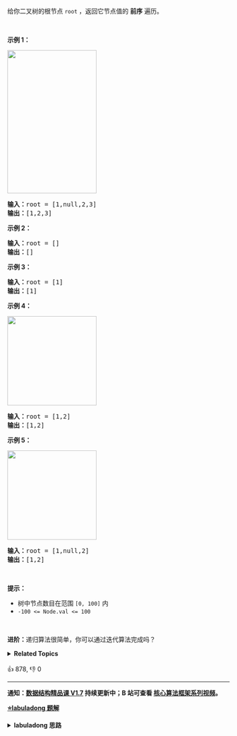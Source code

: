 <p>给你二叉树的根节点 <code>root</code> ，返回它节点值的 <strong>前序</strong><em> </em>遍历。</p>

<p> </p>

<p><strong>示例 1：</strong></p>
<img alt="" src="https://assets.leetcode.com/uploads/2020/09/15/inorder_1.jpg" style="width: 202px; height: 324px;" />
<pre>
<strong>输入：</strong>root = [1,null,2,3]
<strong>输出：</strong>[1,2,3]
</pre>

<p><strong>示例 2：</strong></p>

<pre>
<strong>输入：</strong>root = []
<strong>输出：</strong>[]
</pre>

<p><strong>示例 3：</strong></p>

<pre>
<strong>输入：</strong>root = [1]
<strong>输出：</strong>[1]
</pre>

<p><strong>示例 4：</strong></p>
<img alt="" src="https://assets.leetcode.com/uploads/2020/09/15/inorder_5.jpg" style="width: 202px; height: 202px;" />
<pre>
<strong>输入：</strong>root = [1,2]
<strong>输出：</strong>[1,2]
</pre>

<p><strong>示例 5：</strong></p>
<img alt="" src="https://assets.leetcode.com/uploads/2020/09/15/inorder_4.jpg" style="width: 202px; height: 202px;" />
<pre>
<strong>输入：</strong>root = [1,null,2]
<strong>输出：</strong>[1,2]
</pre>

<p> </p>

<p><strong>提示：</strong></p>

<ul>
	<li>树中节点数目在范围 <code>[0, 100]</code> 内</li>
	<li><code>-100 <= Node.val <= 100</code></li>
</ul>

<p> </p>

<p><strong>进阶：</strong>递归算法很简单，你可以通过迭代算法完成吗？</p>
<details><summary><strong>Related Topics</strong></summary>栈 | 树 | 深度优先搜索 | 二叉树</details><br>

<div>👍 878, 👎 0</div>

<div id="labuladong"><hr>

**通知：[数据结构精品课 V1.7](https://aep.h5.xeknow.com/s/1XJHEO) 持续更新中；B 站可查看 [核心算法框架系列视频](https://space.bilibili.com/14089380/channel/series)。**



<p><strong><a href="https://labuladong.github.io/article?qno=144" target="_blank">⭐️labuladong 题解</a></strong></p>
<details><summary><strong>labuladong 思路</strong></summary>

## 基本思路

> 本文有视频版：[二叉树/递归的框架思维（纲领篇）](https://www.bilibili.com/video/BV1nG411x77H)

不要瞧不起二叉树的前中后序遍历。

前文 [手把手刷二叉树总结篇](https://labuladong.github.io/article/fname.html?fname=二叉树总结) 说过二叉树的递归分为「遍历」和「分解问题」两种思维模式，分别代表回溯算法和动态规划的底层思想。

本题用两种思维模式来解答，注意体会其中思维方式的差异。

**详细题解：[东哥带你刷二叉树（纲领篇）](https://labuladong.github.io/article/fname.html?fname=二叉树总结)**

**标签：[二叉树](https://mp.weixin.qq.com/mp/appmsgalbum?__biz=MzAxODQxMDM0Mw==&action=getalbum&album_id=2121994699837177859)**

## 解法代码

```java
class Solution {
    /* 动态规划思路 */
    // 定义：输入一个节点，返回以该节点为根的二叉树的前序遍历结果
    public List<Integer> preorderTraversal(TreeNode root) {
        LinkedList<Integer> res = new LinkedList<>();
        if (root == null) {
            return res;
        }
        // 前序遍历结果特点：第一个是根节点的值，接着是左子树，最后是右子树
        res.add(root.val);
        res.addAll(preorderTraversal(root.left));
        res.addAll(preorderTraversal(root.right));
        return res;
    }

    /* 回溯算法思路 */
    LinkedList<Integer> res = new LinkedList<>();

    // 返回前序遍历结果
    public List<Integer> preorderTraversal2(TreeNode root) {
        traverse(root);
        return res;
    }

    // 二叉树遍历函数
    void traverse(TreeNode root) {
        if (root == null) {
            return;
        }
        // 前序遍历位置
        res.add(root.val);
        traverse(root.left);
        traverse(root.right);
    }
}
```

**类似题目**：
  - [104. 二叉树的最大深度 🟢](/problems/maximum-depth-of-binary-tree)
  - [543. 二叉树的直径 🟢](/problems/diameter-of-binary-tree)
  - [剑指 Offer 55 - I. 二叉树的深度 🟢](/problems/er-cha-shu-de-shen-du-lcof)

</details>
</div>







